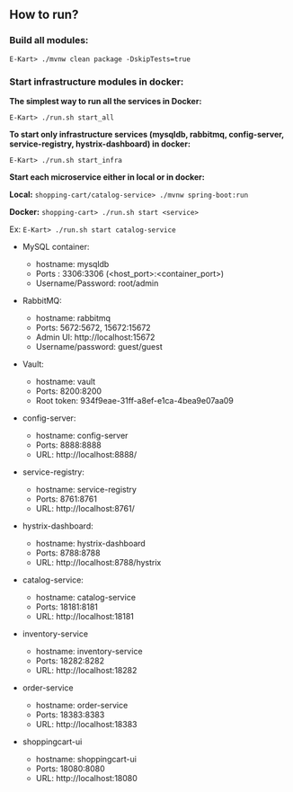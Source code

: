 ## How to run?

### Build all modules:

`E-Kart> ./mvnw clean package -DskipTests=true`

### Start infrastructure modules in docker:

**The simplest way to run all the services in Docker:**

`E-Kart> ./run.sh start_all`

**To start only infrastructure services (mysqldb, rabbitmq, config-server, service-registry, hystrix-dashboard) in docker:**

`E-Kart> ./run.sh start_infra`

**Start each microservice either in local or in docker:**

**Local:** `shopping-cart/catalog-service> ./mvnw spring-boot:run`

**Docker:** `shopping-cart> ./run.sh start <service>`

Ex: `E-Kart> ./run.sh start catalog-service`


* MySQL container:
     * hostname: mysqldb
     * Ports : 3306:3306 (<host_port>:<container_port>)
     * Username/Password: root/admin

* RabbitMQ:
     * hostname: rabbitmq
     * Ports: 5672:5672, 15672:15672
     * Admin UI: http://localhost:15672
     * Username/password: guest/guest

* Vault:
    * hostname: vault
    * Ports: 8200:8200
    * Root token: 934f9eae-31ff-a8ef-e1ca-4bea9e07aa09

* config-server:
    * hostname: config-server
    * Ports: 8888:8888
    * URL: http://localhost:8888/

* service-registry:
    * hostname: service-registry
    * Ports: 8761:8761
    * URL: http://localhost:8761/
    
* hystrix-dashboard:
    * hostname: hystrix-dashboard
    * Ports: 8788:8788
    * URL: http://localhost:8788/hystrix

* catalog-service:
    * hostname: catalog-service
    * Ports: 18181:8181
    * URL: http://localhost:18181
    
* inventory-service   
    * hostname: inventory-service
    * Ports: 18282:8282
    * URL: http://localhost:18282
    
* order-service  
    * hostname: order-service
    * Ports: 18383:8383
    * URL: http://localhost:18383 
    
* shoppingcart-ui    
    * hostname: shoppingcart-ui
    * Ports: 18080:8080
    * URL: http://localhost:18080
